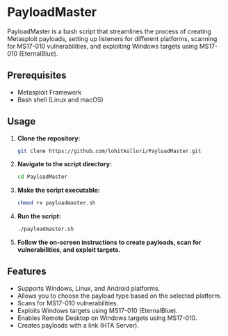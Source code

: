 # PayloadMaster

PayloadMaster is a bash script that streamlines the process of creating Metasploit payloads, setting up listeners for different platforms, scanning for MS17-010 vulnerabilities, and exploiting Windows targets using MS17-010 (EternalBlue).

## Prerequisites

- Metasploit Framework
- Bash shell (Linux and macOS)

## Usage

1. **Clone the repository:**

   ```bash
   git clone https://github.com/lohitkolluri/PayloadMaster.git
   ```

2. **Navigate to the script directory:**

   ```bash
   cd PayloadMaster
   ```

3. **Make the script executable:**

   ```bash
   chmod +x payloadmaster.sh
   ```

4. **Run the script:**

   ```bash
   ./payloadmaster.sh
   ```

5. **Follow the on-screen instructions to create payloads, scan for vulnerabilities, and exploit targets.**

## Features

- Supports Windows, Linux, and Android platforms.
- Allows you to choose the payload type based on the selected platform.
- Scans for MS17-010 vulnerabilities.
- Exploits Windows targets using MS17-010 (EternalBlue).
- Enables Remote Desktop on Windows targets using MS17-010.
- Creates payloads with a link (HTA Server).
